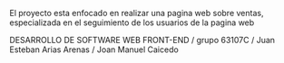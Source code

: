 El proyecto esta enfocado en realizar una pagina web sobre ventas, especializada en el seguimiento de los usuarios de la pagina web

DESARROLLO DE SOFTWARE WEB FRONT-END / grupo 63107C / Juan Esteban Arias Arenas / Joan Manuel Caicedo
